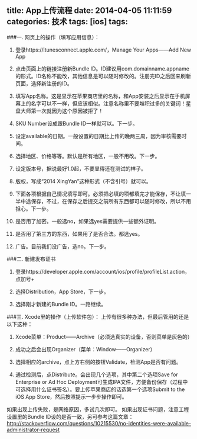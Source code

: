 title: App上传流程
date: 2014-04-05 11:11:59
categories: 技术
tags: [ios]
tags:
---
###一. 网页上的操作（填写应用信息）：
1. 登录https://itunesconnect.apple.com/，Manage Your Apps——Add New App

2. 点击页面上的链接注册新Bundle ID。ID建议用com.domainname.appname的形式。ID名称不能改，其他信息是可以随时修改的。注册完ID之后回来刷新页面，选择新注册的ID。

3. 填写App名称。这是显示在苹果商店里的名称，和App安装之后显示在手机屏幕上的名字可以不一样，但应该相似。注意名称里不要堆积过多的关键词！星盘大师第一次就因为这个原因被拒了！

4. SKU Number设成跟Bundle ID一样就可以。下一步。

5. 设定available的日期。一般设置的日期比上传的晚两三周，因为审核需要时间。

6. 选择地区、价格等等。默认是所有地区，一般不用改。下一步。

7. 设定版本号，据说最好1.0起，不要显得还在测试的样子。

8. 版权，写成“2014 XingYan”这种形式（不含引号）就可以。

9. 下面各项根据自己情况填写即可。必须把必填的项都填完才能保存，不让填一半中途保存，不过，在保存之后提交之前所有东西都可以随时修改，所以不用担心。下一步。

10. 是否用了加密。一般选no，如果选yes需要提供一些额外证明。

11. 是否用了第三方的东西，如果用了是否合法。都选yes。

12. 广告。目前我们没广告，选no。下一步。

###二. 新建发布证书
1. 登录https://developer.apple.com/account/ios/profile/profileList.action，点加号+

2. 选择Distribution，App Store，下一步。

3. 选择刚才新建的Bundle ID。一路继续。

###三. Xcode里的操作（上传软件包）：
上传有很多种办法，但最后管用的还是以下这种：
1. Xcode菜单：Product——Archive（必须选真实的设备，否则菜单是灰色的）

2. 成功之后会出现Organizer（菜单：Window——Organizer）

3. 选择相应的archive，点上方右侧的按钮Validate，检测App是否有问题。

4. 通过检测后，点Distribute。会出现几个选项，其中第二个选项Save for Enterprise or Ad Hoc Deployment可生成IPA文件，方便备份保存（过程中可选择用什么证书签名）。要上传苹果商店的话选第一个选项Submit to the iOS App Store，然后按照提示一步步操作即可。

如果出现上传失败，是网络原因，多试几次即可。
如果出现证书问题，注意工程设置里的Bundle ID设的是否一致，另可参考这篇文章：
http://stackoverflow.com/questions/10215530/no-identities-were-available-administrator-request

